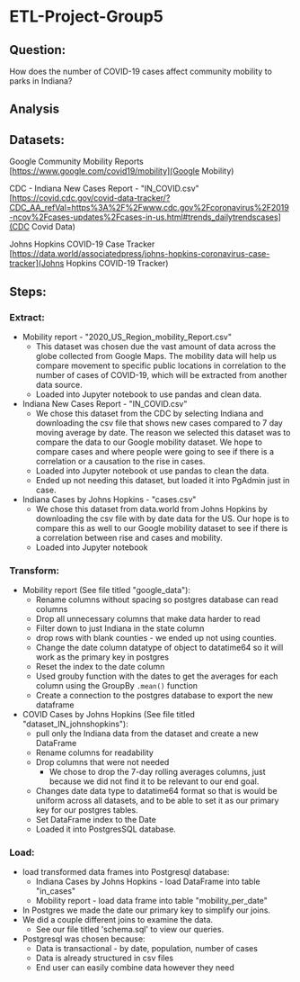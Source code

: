 # ETL-Project-Group5

## Question:
How does the number of COVID-19 cases affect community mobility to parks in Indiana?

## Analysis


## Datasets:
Google Community Mobility Reports 
[https://www.google.com/covid19/mobility](Google Mobility)

CDC - Indiana New Cases Report - "IN_COVID.csv"
[https://covid.cdc.gov/covid-data-tracker/?CDC_AA_refVal=https%3A%2F%2Fwww.cdc.gov%2Fcoronavirus%2F2019-ncov%2Fcases-updates%2Fcases-in-us.html#trends_dailytrendscases](CDC Covid Data)

Johns Hopkins COVID-19 Case Tracker 
[https://data.world/associatedpress/johns-hopkins-coronavirus-case-tracker](Johns Hopkins COVID-19 Tracker)

## Steps:

### Extract:
* Mobility report - "2020_US_Region_mobility_Report.csv"
    * This dataset was chosen due the vast amount of data across the globe collected from Google Maps. The mobility data will help us compare movement to specific public locations in correlation to the number of cases of COVID-19, which will be extracted from another data source.
    * Loaded into Jupyter notebook to use pandas and clean data.
* Indiana New Cases Report - "IN_COVID.csv"
    * We chose this dataset from the CDC by selecting Indiana and downloading the csv file that shows new cases compared to 7 day moving average by date. The reason we selected this dataset was to compare the data to our Google mobility dataset. We hope to compare cases and where people were going to see if there is a correlation or a causation to the rise in cases.
    * Loaded into Jupyter notebook ot use pandas to clean the data.
    * Ended up not needing this dataset, but loaded it into PgAdmin just in case.
* Indiana Cases by Johns Hopkins - "cases.csv"
    * We chose this dataset from data.world from Johns Hopkins by downloading the csv file with by date data for the US. Our hope is to compare this as well to our Google mobility dataset to see if there is a correlation between rise and cases and mobility.
    * Loaded into Jupyter notebook

### Transform:
* Mobility report (See file titled "google_data"):
     * Rename columns without spacing so postgres database can read columns
    * Drop all unnecessary columns that make data harder to read
    * Filter down to just Indiana in the state column
    * drop rows with blank counties - we ended up not using counties. 
     * Change the date column datatype of object to datatime64 so it will work as the primary key in postgres
    * Reset the index to the date column
    * Used grouby function with the dates to get the averages for each column using the GroupBy `.mean()` function
    * Create a connection to the postgres database to export the new dataframe 
* COVID Cases by Johns Hopkins (See file titled "dataset_IN_johnshopkins"):
    * pull only the Indiana data from the dataset and create a new DataFrame
    * Rename columns for readability
    * Drop columns that were not needed
        * We chose to drop the 7-day rolling averages columns, just because we did not find it to be relevant to our end goal.
    * Changes date data type to datatime64 format so that is would be uniform across all datasets, and to be able to set it as our primary key for our postgres tables.
    * Set DataFrame index to the Date
    * Loaded it into PostgresSQL database. 

### Load:   
* load transformed data frames into Postgresql database:
    * Indiana Cases by Johns Hopkins - load DataFrame into table "in_cases"
    * Mobility report - load data frame into table "mobility_per_date"
* In Postgres we made the date our primary key to simplify our joins.
* We did a couple different joins to examine the data.
    * See our file titled 'schema.sql' to view our queries. 
* Postgresql was chosen because:
    *  Data is transactional - by date, population, number of cases
    *  Data is already structured in csv files
    *  End user can easily combine data however they need